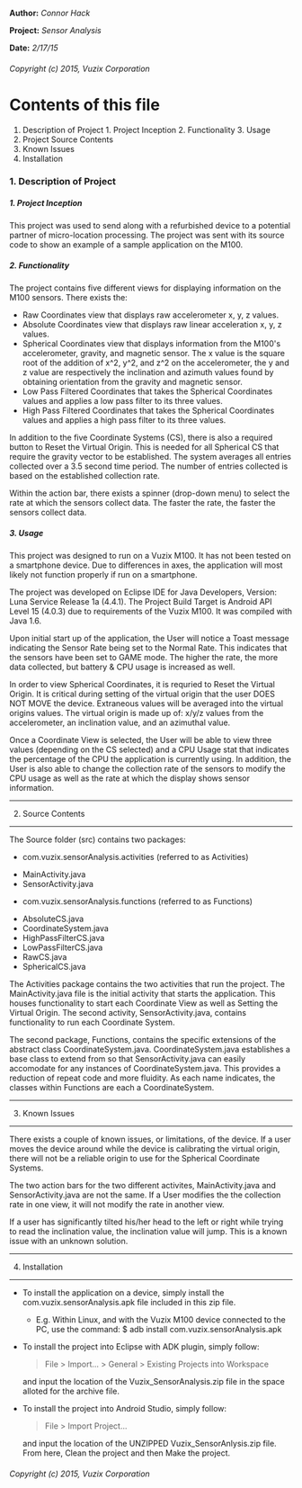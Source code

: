 **Author:**   *Connor Hack*

**Project:**  *Sensor Analysis*

**Date:**     *2/17/15*


###### Copyright (c) 2015, Vuzix Corporation


# Contents of this file
  1. Description of Project
    1. Project Inception
    2. Functionality
    3. Usage
  2. Project Source Contents
  3. Known Issues
  4. Installation


###  1. Description of Project

##### 1. Project Inception

This project was used to send along with a refurbished device to a 
potential partner of micro-location processing.  The project was sent with
its source code to show an example of a sample application on the M100.
     

##### 2. Functionality

The project contains five different views for displaying information on 
the M100 sensors.  There exists the:
  
* Raw Coordinates view that displays raw accelerometer x, y, z values.
* Absolute Coordinates view that displays raw linear acceleration x, y,
   z values.
* Spherical Coordinates view that displays information from the M100's
   accelerometer, gravity, and magnetic sensor.  The x value is the 
   square root of the addition of x^2, y^2, and z^2 on the 
   accelerometer, the y and z value are respectively the inclination 
   and azimuth values found by obtaining orientation from the gravity 
   and magnetic sensor.
* Low Pass Filtered Coordinates that takes the Spherical Coordinates
   values and applies a low pass filter to its three values.
* High Pass Filtered Coordinates that takes the Spherical Coordinates 
   values and applies a high pass filter to its three values.

In addition to the five Coordinate Systems (CS), there is also a required
button to Reset the Virtual Origin.  This is needed for all Spherical CS
that require the gravity vector to be established.  The system averages 
all entries collected over a 3.5 second time period.  The number of 
entries collected is based on the established collection rate.

Within the action bar, there exists a spinner (drop-down menu) to select
the rate at which the sensors collect data.  The faster the rate, the
faster the sensors collect data.

##### 3. Usage

This project was designed to run on a Vuzix M100.  It has not been tested 
on a smartphone device.  Due to differences in axes, the application will
most likely not function properly if run on a smartphone.

The project was developed on Eclipse IDE for Java Developers, Version:
Luna Service Release 1a (4.4.1). The Project Build Target is Android API
Level 15 (4.0.3) due to requirements of the Vuzix M100. It was compiled
with Java 1.6.

Upon initial start up of the application, the User will notice a Toast
message indicating the Sensor Rate being set to the Normal Rate. This
indicates that the sensors have been set to GAME mode. The higher the rate, 
the more data collected, but battery & CPU usage is increased as well.

In order to view Spherical Coordinates, it is requried to Reset the
Virtual Origin.  It is critical during setting of the virtual origin that
the user DOES NOT MOVE the device.  Extraneous values will be averaged
into the virtual origins values.  The virtual origin is made up of: x/y/z 
values from the accelerometer, an inclination value, and an azimuthal
value.

Once a Coordinate View is selected, the User will be able to view three
values (depending on the CS selected) and a CPU Usage stat that indicates
the percentage of the CPU the application is currently using. In addition,
the User is also able to change the collection rate of the sensors to
modify the CPU usage as well as the rate at which the display shows sensor
information.


 
 ***
2. Source Contents
-------------------------------------------------------------------------------
The Source folder (src) contains two packages:

- com.vuzix.sensorAnalysis.activities (referred to as Activities)
 + MainActivity.java
 + SensorActivity.java
- com.vuzix.sensorAnalysis.functions  (referred to as Functions)
 + AbsoluteCS.java
 + CoordinateSystem.java
 + HighPassFilterCS.java
 + LowPassFilterCS.java
 + RawCS.java
 + SphericalCS.java

The Activities package contains the two activities that run the project. The
MainActivity.java file is the initial activity that starts the application.
This houses functionality to start each Coordinate View as well as Setting
the Virtual Origin.  The second activity, SensorActivity.java, contains
functionality to run each Coordinate System.

The second package, Functions, contains the specific extensions of the 
abstract class CoordinateSystem.java.  CoordinateSystem.java establishes a 
base class to extend from so that SensorActivity.java can easily accomodate
for any instances of CoordinateSystem.java.  This provides a reduction of 
repeat code and more fluidity.  As each name indicates, the classes within
Functions are each a CoordinateSystem.
   
***
3. Known Issues
-------------------------------------------------------------------------------
There exists a couple of known issues, or limitations, of the device.  If a
user moves the device around while the device is calibrating the virtual
origin, there will not be a reliable origin to use for the Spherical
Coordinate Systems.

The two action bars for the two different activites, MainActivity.java and 
SensorActivity.java are not the same.  If a User modifies the the collection
rate in one view, it will not modify the rate in another view.

If a user has significantly tilted his/her head to the left or right while
trying to read the inclination value, the inclination value will jump.  This
is a known issue with an unknown solution.

***
4. Installation
-------------------------------------------------------------------------------
- To install the application on a device, simply install the 
  com.vuzix.sensorAnalysis.apk file included in this zip file.

   - E.g. Within Linux, and with the Vuzix M100 device connected to the PC,
          use the command:
     $ adb install com.vuzix.sensorAnalysis.apk

- To install the project into Eclipse with ADK plugin, simply follow:

   > File > Import... > General > Existing Projects into Workspace

   and input the location of the Vuzix_SensorAnalysis.zip file in the space
   alloted for the archive file.

 - To install the project into Android Studio, simply follow:

   > File > Import Project... 

   and input the location of the UNZIPPED Vuzix_SensorAnlysis.zip file. From 
   here, Clean the project and then Make the project.
     
     
###### Copyright (c) 2015, Vuzix Corporation
